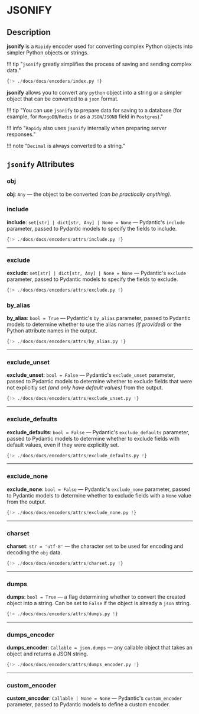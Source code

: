 # JSONIFY
## Description
**jsonify** is a `Rapidy` encoder used for converting complex Python objects
into simpler Python objects or strings.

!!! tip "`jsonify` greatly simplifies the process of saving and sending complex data."

```python
{!> ./docs/docs/encoders/index.py !}
```

**jsonify** allows you to convert any `python` object into a string or a simpler object that can be
converted to a `json` format.

!!! tip "You can use `jsonify` to prepare data for saving to a database (for example, for `MongoDB`/`Redis` or as a `JSON`/`JSONB` field in `Postgres`)."

!!! info "`Rapidy` also uses `jsonify` internally when preparing server responses."

!!! note "`Decimal` is always converted to a string."

## `jsonify` Attributes
### obj
**obj**: `Any` — the object to be converted *(can be practically anything)*.

### include
**include**: `set[str] | dict[str, Any] | None = None` — Pydantic's `include` parameter, passed to Pydantic models
to specify the fields to include.
```python hl_lines="10"
{!> ./docs/docs/encoders/attrs/include.py !}
```

---

### exclude
**exclude**: `set[str] | dict[str, Any] | None = None` — Pydantic's `exclude` parameter, passed to Pydantic models
to specify the fields to exclude.
```python hl_lines="10"
{!> ./docs/docs/encoders/attrs/exclude.py !}
```

### by_alias
**by_alias**: `bool = True` — Pydantic's `by_alias` parameter, passed to Pydantic models to determine whether to use
the alias names *(if provided)* or the Python attribute names in the output.
```python hl_lines="9 17"
{!> ./docs/docs/encoders/attrs/by_alias.py !}
```

---

### exclude_unset
**exclude_unset**: `bool = False` — Pydantic's `exclude_unset` parameter, passed to Pydantic models to determine
whether to exclude fields that were not explicitly set *(and only have default values)* from the output.
```python hl_lines="10 18"
{!> ./docs/docs/encoders/attrs/exclude_unset.py !}
```

---

### exclude_defaults
**exclude_defaults**: `bool = False` — Pydantic's `exclude_defaults` parameter, passed to Pydantic models to
determine whether to exclude fields with default values, even if they were explicitly set.
```python hl_lines="9"
{!> ./docs/docs/encoders/attrs/exclude_defaults.py !}
```

---

### exclude_none
**exclude_none**: `bool = False` — Pydantic's `exclude_none` parameter, passed to Pydantic models to determine
whether to exclude fields with a `None` value from the output.
```python hl_lines="10 18"
{!> ./docs/docs/encoders/attrs/exclude_none.py !}
```

---

### charset
**charset**: `str = 'utf-8'` — the character set to be used for encoding and decoding the `obj` data.
```python hl_lines="6 8"
{!> ./docs/docs/encoders/attrs/charset.py !}
```

---

### dumps
**dumps**: `bool = True` — a flag determining whether to convert the created object into a string. Can be set to `False` if
the object is already a `json` string.
```python hl_lines="3 4"
{!> ./docs/docs/encoders/attrs/dumps.py !}
```

---

### dumps_encoder
**dumps_encoder**: `Callable = json.dumps` — any callable object that takes an object and returns a JSON string.
```python hl_lines="9"
{!> ./docs/docs/encoders/attrs/dumps_encoder.py !}
```

---

### custom_encoder
**custom_encoder**: `Callable | None = None` — Pydantic's `custom_encoder` parameter, passed to Pydantic models to
define a custom encoder.
